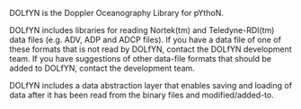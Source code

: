 DOLfYN is the Doppler Oceanography Library for pYthoN.

DOLfYN includes libraries for reading Nortek(tm) and Teledyne-RDI(tm) data files (e.g. ADV, ADP and ADCP files).  If you have a data file of one of these formats that is not read by DOLfYN, contact the DOLfYN development team.  If you have suggestions of other data-file formats that should be added to DOLfYN, contact the development team.

DOLfYN includes a data abstraction layer that enables saving and loading of data after it has been read from the binary files and modified/added-to.
